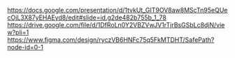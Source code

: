 https://docs.google.com/presentation/d/1tvkUt_GIT9OV8aw8MScTn95eQUecOjL3X87yEHAEyd8/edit#slide=id.g2de482b755b_1_78
https://drive.google.com/file/d/1DfRoLn0Y2VBZVwJV1rTjrBsGSbLc8djN/view?pli=1
https://www.figma.com/design/ryczVB6HNFc75q5FkMTDHT/SafePath?node-id=0-1
